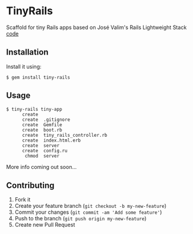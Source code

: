 # TinyRails

Scaffold for tiny Rails apps based on José Valim's Rails Lightweight Stack
[code](https://gist.github.com/1942658)

## Installation

Install it using:

    $ gem install tiny-rails

## Usage

```terminal
$ tiny-rails tiny-app
      create
      create  .gitignore
      create  Gemfile
      create  boot.rb
      create  tiny_rails_controller.rb
      create  index.html.erb
      create  server
      create  config.ru
       chmod  server
```

More info coming out soon...

## Contributing

1. Fork it
2. Create your feature branch (`git checkout -b my-new-feature`)
3. Commit your changes (`git commit -am 'Add some feature'`)
4. Push to the branch (`git push origin my-new-feature`)
5. Create new Pull Request
